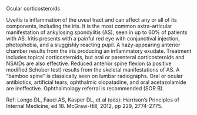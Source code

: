 Ocular corticosteroids

Uveitis is inflammation of the uveal tract and can affect any or all of its components, including the iris. It is the most common extra-articular manifestation of ankylosing spondylitis (AS), seen in up to 60% of patients with AS. Iritis presents with a painful red eye with conjunctival injection, photophobia, and a sluggishly reacting pupil. A hazy-appearing anterior chamber results from the iris producing an inflammatory exudate. Treatment includes topical corticosteroids, but oral or parenteral corticosteroids and NSAIDs are also effective. Reduced anterior spine flexion (a positive modified Schober test) results from the skeletal manifestations of AS. A “bamboo spine” is classically seen on lumbar radiographs. Oral or ocular antibiotics, artificial tears, ophthalmic olopatadine, and oral acetazolamide are ineffective. Ophthalmology referral is recommended (SOR B).

Ref: Longo DL, Fauci AS, Kasper DL, et al (eds): Harrison’s Principles of Internal Medicine, ed 18. McGraw-Hill, 2012, pp 229, 2774-2775.